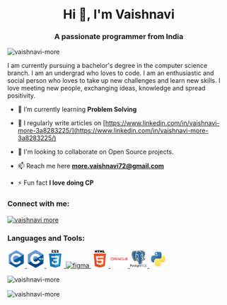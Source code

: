 <h1 align="center">Hi 👋, I'm Vaishnavi</h1>
<h3 align="center">A passionate programmer from India</h3>


<p align="left"> <img src="https://komarev.com/ghpvc/?username=vaishnavi-more&label=Profile%20views&color=0e75b6&style=flat" alt="vaishnavi-more" /> </p>
<p>I am currently pursuing a bachelor's degree in the computer science branch. I am an undergrad who loves to code. I am an enthusiastic and social person who loves to take up new challenges and learn new skills. I love meeting new people, exchanging ideas, knowledge and spread positivity.</p>

- 🌱 I’m currently learning **Problem Solving**

- 📝 I regularly write articles on [https://www.linkedin.com/in/vaishnavi-more-3a8283225/](https://www.linkedin.com/in/vaishnavi-more-3a8283225/)

- 💬 I'm looking to collaborate on Open Source projects.

- 📫 Reach me here **more.vaishnavi72@gmail.com**

- ⚡ Fun fact **I love doing CP**

<h3 align="left">Connect with me:</h3>
<p align="left">
<a href="https://linkedin.com/in/vaishnavi more" target="blank"><img align="center" src="https://raw.githubusercontent.com/rahuldkjain/github-profile-readme-generator/master/src/images/icons/Social/linked-in-alt.svg" alt="vaishnavi more" height="30" width="40" /></a>

</p>

<h3 align="left">Languages and Tools:</h3>
<p align="left"> <a href="https://www.cprogramming.com/" target="_blank" rel="noreferrer"> <img src="https://raw.githubusercontent.com/devicons/devicon/master/icons/c/c-original.svg" alt="c" width="40" height="40"/> </a> <a href="https://www.w3schools.com/cpp/" target="_blank" rel="noreferrer"> 
<img src="https://raw.githubusercontent.com/devicons/devicon/master/icons/cplusplus/cplusplus-original.svg" alt="cplusplus" width="40" height="40"/> </a> <a href="https://www.w3schools.com/css/" target="_blank" rel="noreferrer"> 
<img src="https://raw.githubusercontent.com/devicons/devicon/master/icons/css3/css3-original-wordmark.svg" alt="css3" width="40" height="40"/> </a> <a href="https://www.figma.com/" target="_blank" rel="noreferrer">
<img src="https://www.vectorlogo.zone/logos/figma/figma-icon.svg" alt="figma" width="40" height="40"/> </a> <a href="https://www.w3.org/html/" target="_blank" rel="noreferrer">
<img src="https://raw.githubusercontent.com/devicons/devicon/master/icons/html5/html5-original-wordmark.svg" alt="html5" width="40" height="40"/> </a> <a href="https://www.oracle.com/" target="_blank" rel="noreferrer"> 
<img src="https://raw.githubusercontent.com/devicons/devicon/master/icons/oracle/oracle-original.svg" alt="oracle" width="40" height="40"/> </a> <a href="https://www.postgresql.org" target="_blank" rel="noreferrer"> 
<img src="https://raw.githubusercontent.com/devicons/devicon/master/icons/postgresql/postgresql-original-wordmark.svg" alt="postgresql" width="40" height="40"/> </a> <a href="https://www.python.org" target="_blank" rel="noreferrer"> 
<img src="https://raw.githubusercontent.com/devicons/devicon/master/icons/python/python-original.svg" alt="python" width="40" height="40"/> </a> </p>

<p><img align="center" src="https://github-readme-stats.vercel.app/api/top-langs?username=vaishnavi-more&show_icons=true&locale=en&layout=compact" alt="vaishnavi-more" /></p>

<p><img align="center" src="https://github-readme-streak-stats.herokuapp.com/?user=vaishnavi-more&" alt="vaishnavi-more" /></p>
